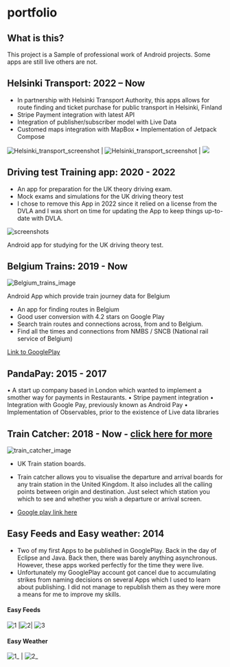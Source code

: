 # portfolio

## What is this?
This project is a Sample of professional work of Android projects. Some apps are still live others are not.

## Helsinki Transport: 2022 – Now

*	In partnership with Helsinki Transport Authority, this apps allows for route finding and ticket purchase for public transport in Helsinki, Finland
*	Stripe Payment integration with latest API
*	Integration of publisher/subscriber model with Live Data
*	Customed maps integration with MapBox
•	Implementation of Jetpack Compose

![Helsinki_transport_screenshot](https://github.com/manuelsilverio/portfolio-android/blob/main/screenshots/helsinki-transport-ticket-shop.png) | ![Helsinki_transport_screenshot](https://github.com/manuelsilverio/portfolio-android/blob/main/screenshots/helsinki-transport-ticket-selection.png) | ![](https://github.com/manuelsilverio/portfolio-android/blob/main/screenshots/helsinki-transport-payment.png)

## Driving test Training app: 2020 - 2022

*	An app for preparation for the UK theory driving exam.
* Mock exams and simulations for the UK driving theory test
* I chose to remove this App in 2022 since it relied on a license from the DVLA and I was short on time for updating the App to keep things up-to-date with DVLA.

![screenshots](https://github.com/manuelsilverio/uk-driving-theory-trainer/blob/main/screenshots.PNG) 

Android app for studying for the UK driving theory test. 



## Belgium Trains: 2019 - Now

![Belgium_trains_image](https://github.com/manuelsilverio/belgium-trains/blob/main/screen_capture.PNG)

Android App which provide train journey data for Belgium

*	An app for finding routes in Belgium
*	Good user conversion with 4.2 stars on Google Play
* Search train routes and connections across, from and to Belgium.
* Find all the times and connections from NMBS / SNCB (National rail service of Belgium)


[Link to GooglePlay](https://play.google.com/store/apps/details?id=com.transportai.belgiumtrains)


## PandaPay: 2015 - 2017

•	A start up company based in London which wanted to implement a smother way for payments in Restaurants.
•	Stripe payment integration
•	Integration with Google Pay, previously known as Android Pay
•	Implementation of Observables, prior to the existence of Live data libraries 


## Train Catcher: 2018 - Now - [click here for more](https://github.com/manuelsilverio/train-catcher)

![train_catcher_image](https://github.com/manuelsilverio/train-catcher/blob/main/screenshots/screenshot_01_.png)

* UK Train station boards.
* Train catcher allows you to visualise the departure and arrival boards for any train station in the United Kingdom. It also includes all the calling points between origin and destination. Just select which station you which to see and whether you wish a departure or arrival screen.

* [Google play link here](https://play.google.com/store/apps/details?id=com.uk.traincatcher)


## Easy Feeds and Easy weather: 2014

* Two of my first Apps to be published in GooglePlay. Back in the day of Eclipse and Java. Back then, there was barely anything asynchronous. However, these apps worked perfectly for the time they were live.
* Unfortunately my GooglePlay account got cancel due to accumulating strikes from naming decisions on several Apps which I used to learn about publishing. I did not manage to republish them as they were more a means for me to improve my skills.

#### Easy Feeds

![1](https://github.com/manuelsilverio/portfolio-android/blob/main/screenshots/Easy%20Feeds%20Screenshot%2001.png) |![2](https://github.com/manuelsilverio/portfolio-android/blob/main/screenshots/Easy%20Feeds%20Screenshot%2002.png)| ![3](https://github.com/manuelsilverio/portfolio-android/blob/main/screenshots/Easy%20Feeds%20Screenshot%2003.png)

#### Easy Weather

![1_](https://github.com/manuelsilverio/portfolio-android/blob/main/screenshots/Easy%20Weather%20Screenshot%2001.png) | ![2_](https://github.com/manuelsilverio/portfolio-android/blob/main/screenshots/Easy%20Weather%20Screenshot%2002.png)


